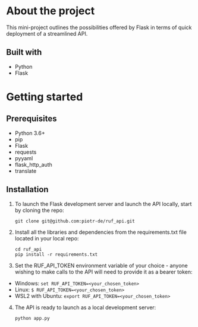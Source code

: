 # About the project
This mini-project outlines the possibilities offered by Flask in terms of quick deployment of a streamlined API.

## Built with
- Python
- Flask

# Getting started

## Prerequisites
- Python 3.6+
- pip
- Flask
- requests
- pyyaml
- flask_http_auth
- translate

## Installation

1. To launch the Flask development server and launch the API locally, start by cloning the repo:

    `git clone git@github.com:piotr-de/ruf_api.git`

2. Install all the libraries and dependencies from the requirements.txt file located in your local repo:

    ```
    cd ruf_api
    pip install -r requirements.txt
    ```

3. Set the RUF_API_TOKEN environment variable of your choice - anyone wishing to make calls to the API will need to provide it as a bearer token:

- Windows:
    `set RUF_API_TOKEN=<your_chosen_token>`
- Linux:
    `$ RUF_API_TOKEN=<your_chosen_token>`
- WSL2 with Ubuntu:
    `export RUF_API_TOKEN=<your_chosen_token>`

4. The API is ready to launch as a local development server:

    `python app.py`